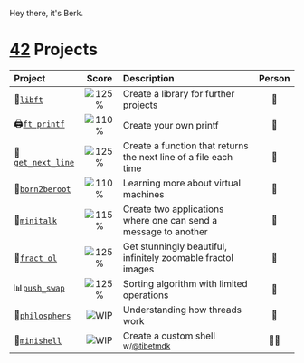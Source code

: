 Hey there,
it's Berk.

# [42](https://42.fr) Projects

| Project                                                     | Score                                  | Description                                                     | Person |
| :---------------------------------------------------------- | :-------------------------------------:| :-------------------------------------------------------------- | :-----:|
| 💾[`libft`](https://github.com/berkeldemir/libft) | ![125%](https://img.shields.io/badge/125%25-brightgreen) | Create a library for further projects | 👤 |
| 🖨️[`ft_printf`](https://github.com/berkeldemir/ft_printf) | ![110%](https://img.shields.io/badge/110%25-yellow) | Create your own printf | 👤 |
| 📄[`get_next_line`](https://github.com/berkeldemir/get_next_line) | ![125%](https://img.shields.io/badge/125%25-brightgreen) | Create a function that returns the next line of a file each time | 👤 |
| 🐧[`born2beroot`](https://github.com/berkeldemir) | ![110%](https://img.shields.io/badge/110%25-yellow) | Learning more about virtual machines | 👤 |
| 💬[`minitalk`](https://github.com/berkeldemir/minitalk) | ![115%](https://img.shields.io/badge/115%25-green) | Create two applications where one can send a message to another | 👤 |
| 🔭[`fract_ol`](https://github.com/berkeldemir/fract_ol) | ![125%](https://img.shields.io/badge/125%25-brightgreen) | Get stunningly beautiful, infinitely zoomable fractol images | 👤 |
| 📊[`push_swap`](https://github.com/berkeldemir/push_swap) | ![125%](https://img.shields.io/badge/125%25-brightgreen) | Sorting algorithm with limited operations | 👤 |
| 🍝[`philosphers`](https://github.com/berkeldemir/philosophers) | ![WIP](https://img.shields.io/badge/WIP-gray) | Understanding how threads work | 👤 |
| 🐚[`minishell`](https://github.com/tibetmdk/minishell) | ![WIP](https://img.shields.io/badge/WIP-gray) | Create a custom shell <sub>w/[@tibetmdk](https://github.com/tibetmdk)</sub> | 👤👤 |
